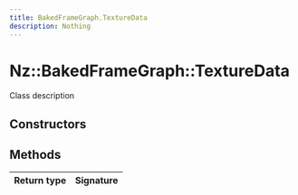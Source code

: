 ```yaml
---
title: BakedFrameGraph.TextureData
description: Nothing
---
```


# Nz::BakedFrameGraph::TextureData

Class description

## Constructors


## Methods

| Return type | Signature |
| ----------- | --------- |
